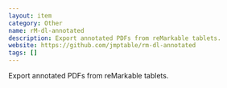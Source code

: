 ```yaml
---
layout: item
category: Other
name: rM-dl-annotated
description: Export annotated PDFs from reMarkable tablets.
website: https://github.com/jmptable/rm-dl-annotated
tags: []
---
```


Export annotated PDFs from reMarkable tablets.
